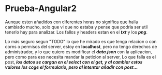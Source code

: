 # Prueba-Angular2

Aunque esten añadidos con diferentes horas no significa que halla cambiado mucho, solo que vi que no estaba y pense que podria ser util tenerlo hay para analizar.
Los fallos y headers estan en el <strong><i>txt</i></strong> y los <strong><i>png</i></strong>.

Lo más seguro segun "TODO" lo que he mirado es que tenga relacion o con corns o permisos del server, estoy en <strong>localhost</strong>, pero no tengo derechos de administrador, y lo que quiero es modificar el <strong><i>data.json</i></strong> con la aplicacion, pero como para eso necesita mandar la peticion al server, Lo que falla es el post, <strong><i>los datos se cargan en el select con el get, y al cambiar estos valores los coge el formulario, pero al intentar añadir con post...</i></strong>

